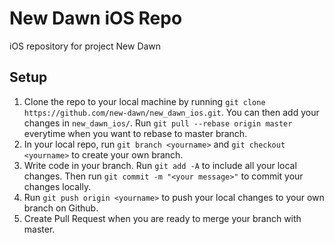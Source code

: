 # New Dawn iOS Repo
iOS repository for project New Dawn

## Setup
1. Clone the repo to your local machine by running `git clone https://github.com/new-dawn/new_dawn_ios.git`. You can then add your changes in `new_dawn_ios/`. Run `git pull --rebase origin master` everytime when you want to rebase to master branch.
2. In your local repo, run `git branch <yourname>` and `git checkout <yourname>` to create your own branch.
3. Write code in your branch. Run `git add -A` to include all your local changes. Then run `git commit -m "<your message>"` to commit your changes locally.
4. Run `git push origin <yourname>` to push your local changes to your own branch on Github.
5. Create Pull Request when you are ready to merge your branch with master.
